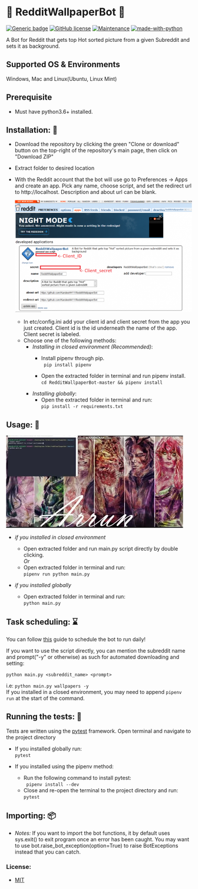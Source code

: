 # :sparkler: RedditWallpaperBot :crystal_ball:
[![Generic badge](https://img.shields.io/badge/Build-Passing-<COLOR>.svg)](https://shields.io/)
[![GitHub license](https://img.shields.io/github/license/Naereen/StrapDown.js.svg)](https://github.com/Kandeel4411/RedditWallpaperBot/blob/master/LICENSE)
[![Maintenance](https://img.shields.io/badge/Maintained%3F-yes-green.svg)](https://github.com/Kandeel4411/RedditWallpaperBot/pulse)
[![made-with-python](https://img.shields.io/badge/Made%20with-Python-1f425f.svg)](https://www.python.org/)

A Bot for Reddit that gets top Hot sorted picture from a given Subreddit and sets it as background.

## Supported OS & Environments
 Windows, Mac and Linux(Ubuntu, Linux Mint)

## Prerequisite
* Must have python3.6+ installed.

## Installation: :hammer:

* Download the repository by clicking the green "Clone or download" button on the top-right of the repository's main page, then click on "Download ZIP"
* Extract folder to desired location

* With the Reddit account that the bot will use go to Preferences -> Apps and create an app. Pick any name, choose script, and set the redirect url to http://localhost. Description and about url can be blank.

  ![Reddit App preferences](assets/redditClientCredentials.png)
  * In etc/config.ini add your client id and client secret from the app you just created. Client id is the id underneath the name of the app. Client secret is labeled.
  * Choose one of the following methods:
    * *Installing in closed environment (Recommended)*:
      * Install pipenv through pip.  
      ` pip install pipenv`

      * Open the extracted folder in terminal and run pipenv install.  
      ` cd RedditWallpaperBot-master && pipenv install `
    * *Installing globally*:
      * Open the extracted folder in terminal and run:  
      ` pip install -r requirements.txt `


## Usage: :robot:

![Usage Demo](assets/giphy.gif)

* *if you installed in closed environment*
  * Open extracted folder and run main.py script directly by double clicking.  
  *Or*
  * Open extracted folder in terminal and run:  
  ` pipenv run python main.py `

* *if you installed globally*
  * Open extracted folder in terminal and run:  
  ` python main.py `  

## Task scheduling: :hourglass:
You can follow [this](https://github.com/Kandeel4411/RedditWallpaperBot/wiki/Task-Scheduling-Guide) guide to schedule the bot to run daily!  
  
If you want to use the script directly, you can mention the subreddit name and prompt("-y" or otherwise) as such for automated downloading and setting:
```
python main.py <subreddit_name> <prompt>
```
i.e: `python main.py wallpapers -y`  
If you installed in a closed environment, you may need to append `pipenv run` at the start of the command.

## Running the tests: :wrench:

Tests are written using the [pytest](https://github.com/pytest-dev/pytest) framework. Open terminal and navigate to the project directory

* If you installed globally run:  
`pytest`

* If you installed using the pipenv method:  
  * Run the following command to install pytest:  
  ` pipenv install --dev`
  * Close and re-open the terminal to the project directory and run:  
  `pytest`

## Importing: :package:

* *Notes:*
If you want to import the bot functions, it by default uses sys.exit() to exit program once an error has been caught. You may want to use bot.raise_bot_exception(option=True) to raise BotExceptions instead that you can catch.

### License:
* [MIT](https://github.com/Kandeel4411/RedditWallpaperBot/blob/master/LICENSE)
